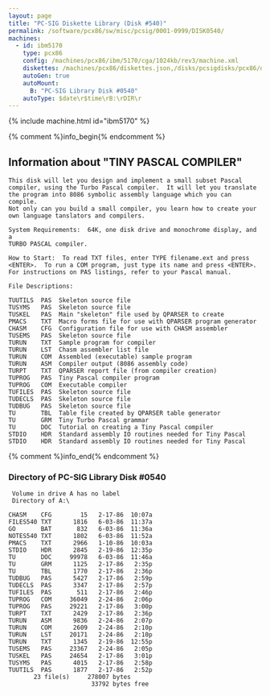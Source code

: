 ```yaml
---
layout: page
title: "PC-SIG Diskette Library (Disk #540)"
permalink: /software/pcx86/sw/misc/pcsig/0001-0999/DISK0540/
machines:
  - id: ibm5170
    type: pcx86
    config: /machines/pcx86/ibm/5170/cga/1024kb/rev3/machine.xml
    diskettes: /machines/pcx86/diskettes.json,/disks/pcsigdisks/pcx86/diskettes.json
    autoGen: true
    autoMount:
      B: "PC-SIG Library Disk #0540"
    autoType: $date\r$time\rB:\rDIR\r
---
```


{% include machine.html id="ibm5170" %}

{% comment %}info_begin{% endcomment %}

## Information about "TINY PASCAL COMPILER"

    This disk will let you design and implement a small subset Pascal
    compiler, using the Turbo Pascal compiler.  It will let you translate
    the program into 8086 symbolic assembly language which you can compile.
    Not only can you build a small compiler, you learn how to create your
    own language tanslators and compilers.
    
    System Requirements:  64K, one disk drive and monochrome display, and a
    TURBO PASCAL compiler.
    
    How to Start:  To read TXT files, enter TYPE filename.ext and press
    <ENTER>.  To run a COM program, just type its name and press <ENTER>.
    For instructions on PAS listings, refer to your Pascal manual.
    
    File Descriptions:
    
    TUUTILS  PAS  Skeleton source file
    TUSYMS   PAS  Skeleton source file
    TUSKEL   PAS  Main "skeleton" file used by QPARSER to create
    PMACS    TXT  Macro forms file for use with QPARSER program generator
    CHASM    CFG  Configuration file for use with CHASM assembler
    TUSEMS   PAS  Skeleton source file
    TURUN    TXT  Sample program for compiler
    TURUN    LST  Chasm assembler list file
    TURUN    COM  Assembled (executable) sample program
    TURUN    ASM  Compiler output (8086 assembly code)
    TURPT    TXT  QPARSER report file (from compiler creation)
    TUPROG   PAS  Tiny Pascal compiler program
    TUPROG   COM  Executable compiler
    TUFILES  PAS  Skeleton source file
    TUDECLS  PAS  Skeleton source file
    TUDBUG   PAS  Skeleton source file
    TU       TBL  Table file created by QPARSER table generator
    TU       GRM  Tiny Turbo Pascal grammar
    TU       DOC  Tutorial on creating a Tiny Pascal compiler
    STDIO    HDR  Standard assembly IO routines needed for Tiny Pascal
    STDIO    HDR  Standard assembly IO routines needed for Tiny Pascal
{% comment %}info_end{% endcomment %}


### Directory of PC-SIG Library Disk #0540

     Volume in drive A has no label
     Directory of A:\

    CHASM    CFG        15   2-17-86  10:07a
    FILES540 TXT      1816   6-03-86  11:37a
    GO       BAT       832   6-03-86  11:36a
    NOTES540 TXT      1802   6-03-86  11:52a
    PMACS    TXT      2966   1-10-86  10:03a
    STDIO    HDR      2845   2-19-86  12:35p
    TU       DOC     99978   6-03-86  11:46a
    TU       GRM      1125   2-17-86   2:35p
    TU       TBL      1770   2-17-86   2:36p
    TUDBUG   PAS      5427   2-17-86   2:59p
    TUDECLS  PAS      3347   2-17-86   2:57p
    TUFILES  PAS       511   2-17-86   2:46p
    TUPROG   COM     36049   2-24-86   2:06p
    TUPROG   PAS     29221   2-17-86   3:00p
    TURPT    TXT      2429   2-17-86   2:36p
    TURUN    ASM      9836   2-24-86   2:07p
    TURUN    COM      2609   2-24-86   2:10p
    TURUN    LST     20171   2-24-86   2:10p
    TURUN    TXT      1345   2-19-86  12:55p
    TUSEMS   PAS     23367   2-24-86   2:05p
    TUSKEL   PAS     24654   2-17-86   3:01p
    TUSYMS   PAS      4015   2-17-86   2:58p
    TUUTILS  PAS      1877   2-17-86   2:52p
           23 file(s)     278007 bytes
                           33792 bytes free
